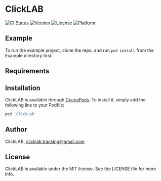 # ClickLAB

[![CI Status](http://img.shields.io/travis/clicklab-dev/ClickLab.svg?style=flat)](https://travis-ci.org/clicklab-dev/ClickLab)
[![Version](https://img.shields.io/cocoapods/v/ClickLab.svg?style=flat)](http://cocoapods.org/pods/ClickLab)
[![License](https://img.shields.io/cocoapods/l/ClickLab.svg?style=flat)](http://cocoapods.org/pods/ClickLab)
[![Platform](https://img.shields.io/cocoapods/p/ClickLab.svg?style=flat)](http://cocoapods.org/pods/ClickLab)

## Example

To run the example project, clone the repo, and run `pod install` from the Example directory first.

## Requirements

## Installation

ClickLAB is available through [CocoaPods](http://cocoapods.org). To install
it, simply add the following line to your Podfile:

```ruby
pod 'ClickLab'
```

## Author

ClickLAB, clicklab.tracking@gmail.com

## License

ClickLAB is available under the MIT license. See the LICENSE file for more info.
